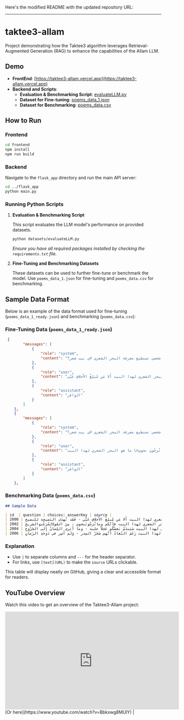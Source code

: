 Here's the modified README with the updated repository URL:

---

# taktee3-allam

Project demonstrating how the Taktee3 algorithm leverages Retrieval-Augmented Generation (RAG) to enhance the capabilities of the Allam LLM.

## Demo

- **FrontEnd**: [https://taktee3-allam.vercel.app](https://taktee3-allam.vercel.app)
- **Backend and Scripts**:
  - **Evaluation & Benchmarking Script**: [evaluateLLM.py](https://github.com/taktee3-allam/taktee3-allam/blob/main/datasets/evaluateLLM.py)
  - **Dataset for Fine-tuning**: [poems_data_1.json](https://github.com/taktee3-allam/taktee3-allam/blob/main/datasets/poems_data_1_ready.json)
  - **Dataset for Benchmarking**: [poems_data.csv](https://github.com/taktee3-allam/taktee3-allam/blob/main/datasets/poems_data.csv)

## How to Run

### Frontend

```sh
cd frontend
npm install
npm run build
```

### Backend

Navigate to the `flask_app` directory and run the main API server:

```sh
cd ../flask_app
python main.py
```

### Running Python Scripts

1. **Evaluation & Benchmarking Script**

   This script evaluates the LLM model's performance on provided datasets.

   ```sh
   python datasets/evaluateLLM.py
   ```

   *Ensure you have all required packages installed by checking the `requirements.txt` file.*

2. **Fine-Tuning and Benchmarking Datasets**

   These datasets can be used to further fine-tune or benchmark the model. Use `poems_data_1.json` for fine-tuning and `poems_data.csv` for benchmarking.

## Sample Data Format

Below is an example of the data format used for fine-tuning (`poems_data_1_ready.json`) and benchmarking (`poems_data.csv`):

### Fine-Tuning Data (`poems_data_1_ready.json`)

```json
 {
        "messages": [
            {
                "role": "system",
                "content": "انت مساعد شخصي تستطيع معرفة البحر الشعري لاي بيت شعر؟"
            },
            {
                "role": "user",
                "content": "ما هو البحر الشعري لهذا البيت أَلا مَن مُبلِغُ الأَحلافِ عَنِّي - \nفَقَد تُهدَى النَصيحة للنصيحِ?"
            },
            {
                "role": "assistant",
                "content": "الوافر"
            }
        ]
    },
    {
        "messages": [
            {
                "role": "system",
                "content": "انت مساعد شخصي تستطيع معرفة البحر الشعري لاي بيت شعر؟"
            },
            {
                "role": "user",
                "content": "ما هو البحر الشعري لهذا البيت \nفأنَّكم وما تُزجُونَ نحوي - \nمِنَ القَولِ المُرَغَّى والصَريحِ?"
            },
            {
                "role": "assistant",
                "content": "الوافر"
            }
        ]
    },
```

### Benchmarking Data (`poems_data.csv`)

```markdown
## Sample Data

| id  | question | choices| answerKey | source |
| 2000 | ما هو البحر الشعري لهذا البيت أَلا مَن مُبلِغُ الأَحلافِ عَنِّي - فَقَد تُهدَى النَصيحة للنصيحِ? | {'text': ['الوافر', 'مجزوء المنسرح', 'الرمل', 'تفعيلة الرمل'], 'label': ['A', 'B', 'C', 'D']} | A         | [aldiwan.net/poem22](https://www.aldiwan.net/poem22.html) |
| 2002 | ما هو البحر الشعري لهذا البيت فأنَّكم وماتُزجُونَنحوي - مِنَ القَولِالمُرَغَّىوالصَريحِ?           | {'text': ['الوافر', 'منهوك البسيط', 'مجزوء البسيط', 'القوما'], 'label': ['A', 'B', 'C', 'D']} | A         | [aldiwan.net/poem22](https://www.aldiwan.net/poem22.html) |
| 2004 | ما هو البحر الشعري لهذا البيت سَيَندَمُ بَعضُكُم عَجلاً عليه - وما أَثرى اللِسانُ إِلى الجَرُوحِ?     | {'text': ['الوافر', 'المجتث', 'تفعيلة الرجز', 'الطويل'], 'label': ['A', 'B', 'C', 'D']}       | A         | [aldiwan.net/poem22](https://www.aldiwan.net/poem22.html) |
| 2006 | ما هو البحر الشعري لهذا البيت زَعَمَ البُغاثُ أَنَّهم شَجَرُ السِدر - وَلَم أَسِر في دَوحَةِ الزَمانِ? | {'text': ['الكامل', 'الخفيف', 'الطويل', 'الوافر'], 'label': ['A', 'B', 'C', 'D']}            | B         | [aldiwan.net/poem24](https://www.aldiwan.net/poem24.html) |
```

### Explanation

- Use `|` to separate columns and `---` for the header separator.
- For links, use `[text](URL)` to make the `source` URLs clickable.
  
This table will display neatly on GitHub, giving a clear and accessible format for readers.

## YouTube Overview

Watch this video to get an overview of the Taktee3-Allam project:

<iframe width="560" height="315" src="https://www.youtube.com/embed/uMyCxF7xnvs?autoplay=1" title="Taktee3-Allam Overview" frameborder="0" allow="autoplay; encrypted-media" allowfullscreen></iframe>
[Or here](https://www.youtube.com/watch?v=Bbkxwg8MUlY) |
